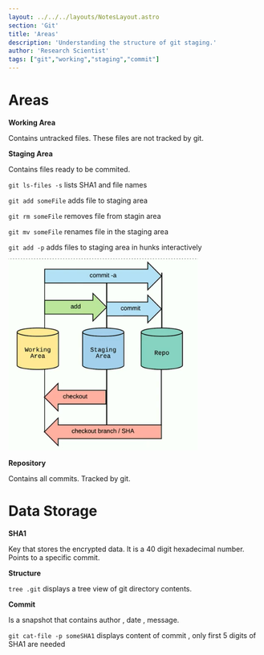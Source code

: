 ```yaml
---
layout: ../../../layouts/NotesLayout.astro
section: 'Git'
title: 'Areas'
description: 'Understanding the structure of git staging.'
author: 'Research Scientist'
tags: ["git","working","staging","commit"]
---
```


# Areas

**Working Area**

Contains untracked files. These files are not tracked by git.

**Staging Area**

Contains files ready to be commited.

`git ls-files -s` lists SHA1 and file names

`git add someFile` adds file to staging area

`git rm someFile` removes file from stagin area

`git mv someFile` renames file in the staging area

`git add -p` adds files to staging area in hunks interactively

![moving](public/git-areas.png)

**Repository**

Contains all commits. Tracked by git.

# Data Storage

**SHA1**

Key that stores the encrypted data. It is a 40 digit hexadecimal number.
Points to a specific commit.

**Structure**

`tree .git` displays a tree view of git directory contents.

**Commit**

Is a snapshot that contains author , date , message.

`git cat-file -p someSHA1` displays content of commit , only first 5 digits of SHA1 are needed
